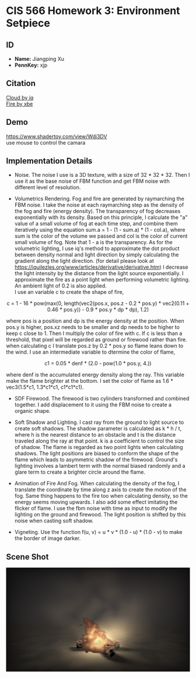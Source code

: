 # CIS 566 Homework 3: Environment Setpiece

## ID
 - __Name:__ Jiangping Xu
 - __PennKey:__ xjp

Citation
----------
[Cloud by iq](https://www.shadertoy.com/view/XslGRr)\
[Fire by xbe](https://www.shadertoy.com/view/XsXSWS)

Demo
---------
https://www.shadertoy.com/view/Wdj3DV
\
use mouse to control the camara

Implementation Details
----------
- Noise. The noise I use is a 3D texture, with a size of 32 * 32 * 32. Then I use it as the base noise of FBM function and get FBM noise with different level of resolution.

- Volumetrics Rendering. Fog and fire are generated by raymarching the FBM noise. I take the noise at each raymarching step as the density of the fog and fire (energy density). The transparency of fog decreases exponentially with its density. Based on this principle, I calculate the "a" value of a small volume of fog at each time step, and combine them iteratively using the equation sum.a = 1 - (1 - sum.a) * (1 - col.a), where sum is the color of the volume we passed and col is the color of current small volume of fog. Note that 1 - a is the transparency. As for the volumetric lighting, I use iq's method to approximate the dot product between density normal and light direction by simply calculating the gradient along the light direction. (for detail please look at https://iquilezles.org/www/articles/derivative/derivative.htm) I decrease the light intensity by the distance from the light source exponentially. I approximate the fire as a point light when performing volumetric lighting. An ambient light of 0.2 is also applied.  
  I use an variable c to create the shape of fire,  
<p align="center">
c = 1 - 16 * pow(max(0, length(vec2(pos.x, pos.z - 0.2 * pos.y) * vec2(0.11 + 0.46 * pos.y)) - 0.9 * pos.y * dp * dp), 1.2)  
</p>  
where pos is a position and dp is the energy density at the position. When pos.y is higher, pos.xz needs to be smaller and dp needs to be higher to keep c close to 1. Then I multiply the color of fire with c. If c is less than a threshold, that pixel will be regarded as ground or firewood rather than fire. when calculating c I translate pos.z by 0.2 * pos.y so flame leans down to the wind. I use an intermediate variable to dtermine the color of flame,  
<p align="center">
c1 = 0.05 * denf * (2.0 - pow(1.0 * pos.y, 4.))
</p>  
where denf is the accumulated energy density along the ray. This variable make the flame brighter at the bottom. I set the color of flame as 1.6 * vec3(1.5*c1, 1.3*c1*c1, c1*c1*c1).

- SDF Firewood. The firewood is two cylinders transformed and combined together. I add displacement to it using the FBM noise to create a organic shape.

- Soft Shadow and Lighting. I cast ray from the ground to light source to create soft shadows. The shadow parameter is calculated as k * h / t, where h is the nearest distance to an obstacle and t is the distance traveled along the ray at that point. k is a coefficient to control the size of shadow. The flame is regarded as two point lights when calculating shadows. The light positions are biased to conform the shape of the flame which leads to asymmetric shadow of the firewood. Ground's lighting involves a lambert term with the normal biased randomly and a glare term to create a brighter circle around the flame. 

- Animation of Fire And Fog. When calculating the density of the fog, I translate the coordinate by time along z axis to create the motion of the fog. Same thing happens to the fire too when calculating density, so the energy seems moving upwards. I also add some effect imitating the flicker of flame. I use the fbm noise with time as input to modify the lighting on the ground and firewood. The light position is shifted by this noise when casting soft shadow.

- Vigneting. Use the function f(u, v) = u * v * (1.0 - u) * (1.0 - v) to make the border of image darker.

Scene Shot
---------
![](shot.png)